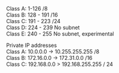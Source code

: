 Class A: 1-126  /8  
Class B: 128 - 191 /16  
Class C: 191 - 223 /24  
Class D: 224 - 239 No subnet  
Class E: 240 - 255 No subnet, experimental  


Private IP addresses  
Class A: 10.0.0.0 -> 10.255.255.255 /8  
Class B: 172.16.0.0 -> 172.31.0.0 /16  
Class C: 192.168.0.0 > 192.168.255.255 / 24  



